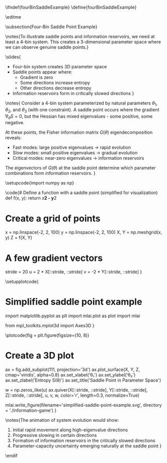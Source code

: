 \ifndef{fourBinSaddleExample}
\define{fourBinSaddleExample}

\editme

\subsection{Four-Bin Saddle Point Example}

\notes{To illustrate saddle points and information reservoirs, we need at least a 4-bin system. This creates a 3-dimensional parameter space where we can observe genuine saddle points.}

\slides{
* Four-bin system creates 3D parameter space
* Saddle points appear where:
  * Gradient is zero
  * Some directions increase entropy
  * Other directions decrease entropy
* Information reservoirs form in critically slowed directions
}

\notes{
Consider a 4-bin system parameterized by natural parameters $\theta_1$, $\theta_2$, and $\theta_3$ (with one constraint). A saddle point occurs where the gradient $\nabla_\theta S = 0$, but the Hessian has mixed eigenvalues - some positive, some negative.

At these points, the Fisher information matrix $G(\theta)$ eigendecomposition reveals:
* Fast modes: large positive eigenvalues → rapid evolution
* Slow modes: small positive eigenvalues → gradual evolution 
* Critical modes: near-zero eigenvalues → information reservoirs

The eigenvectors of $G(\theta)$ at the saddle point determine which parameter combinations form information reservoirs.
}

\setupcode{import numpy as np}

\code{# Define a function with a saddle point (simplified for visualization)
def f(x, y):
    return x**2 - y**2

# Create a grid of points
x = np.linspace(-2, 2, 100)
y = np.linspace(-2, 2, 100)
X, Y = np.meshgrid(x, y)
Z = f(X, Y)

# A few gradient vectors
stride = 20
u = 2 * X[::stride, ::stride]
v = -2 * Y[::stride, ::stride]
}

\setupplotcode{
# Simplified saddle point example
import matplotlib.pyplot as plt
import mlai.plot as plot
import mlai

from mpl_toolkits.mplot3d import Axes3D
}

\plotcode{fig = plt.figure(figsize=(10, 8))
# Create a 3D plot
ax = fig.add_subplot(111, projection='3d')
ax.plot_surface(X, Y, Z, cmap='viridis', alpha=0.8)
ax.set_xlabel('θ₁')
ax.set_ylabel('θ₂')
ax.set_zlabel('Entropy S(θ)')
ax.set_title('Saddle Point in Parameter Space')

w = np.zeros_like(u)
ax.quiver(X[::stride, ::stride], Y[::stride, ::stride], Z[::stride, ::stride], 
          u, v, w, color='r', length=0.3, normalize=True)

mlai.write_figure(filename='simplified-saddle-point-example.svg', 
                  directory = './information-game')
}

\notes{The animation of system evolution would show:
1. Initial rapid movement along high-eigenvalue directions
2. Progressive slowing in certain directions
3. Formation of information reservoirs in the critically slowed directions
4. Parameter-capacity uncertainty emerging naturally at the saddle point
} 

\endif
